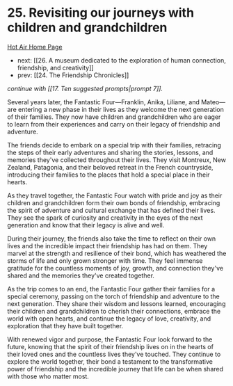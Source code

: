 # 25. Revisiting our journeys with children and grandchildren

[Hot Air Home Page](https://hotair.peterkaminski.wiki/) 
 
 - next: [[26. A museum dedicated to the exploration of human connection, friendship, and creativity]] 
 - prev: [[24. The Friendship Chronicles]]

_continue with [[17. Ten suggested prompts|prompt 7]]._

Several years later, the Fantastic Four—Franklin, Anika, Liliane, and Mateo—are entering a new phase in their lives as they welcome the next generation of their families. They now have children and grandchildren who are eager to learn from their experiences and carry on their legacy of friendship and adventure.

The friends decide to embark on a special trip with their families, retracing the steps of their early adventures and sharing the stories, lessons, and memories they've collected throughout their lives. They visit Montreux, New Zealand, Patagonia, and their beloved retreat in the French countryside, introducing their families to the places that hold a special place in their hearts.

As they travel together, the Fantastic Four watch with pride and joy as their children and grandchildren form their own bonds of friendship, embracing the spirit of adventure and cultural exchange that has defined their lives. They see the spark of curiosity and creativity in the eyes of the next generation and know that their legacy is alive and well.

During their journey, the friends also take the time to reflect on their own lives and the incredible impact their friendship has had on them. They marvel at the strength and resilience of their bond, which has weathered the storms of life and only grown stronger with time. They feel immense gratitude for the countless moments of joy, growth, and connection they've shared and the memories they've created together.

As the trip comes to an end, the Fantastic Four gather their families for a special ceremony, passing on the torch of friendship and adventure to the next generation. They share their wisdom and lessons learned, encouraging their children and grandchildren to cherish their connections, embrace the world with open hearts, and continue the legacy of love, creativity, and exploration that they have built together.

With renewed vigor and purpose, the Fantastic Four look forward to the future, knowing that the spirit of their friendship lives on in the hearts of their loved ones and the countless lives they've touched. They continue to explore the world together, their bond a testament to the transformative power of friendship and the incredible journey that life can be when shared with those who matter most.


